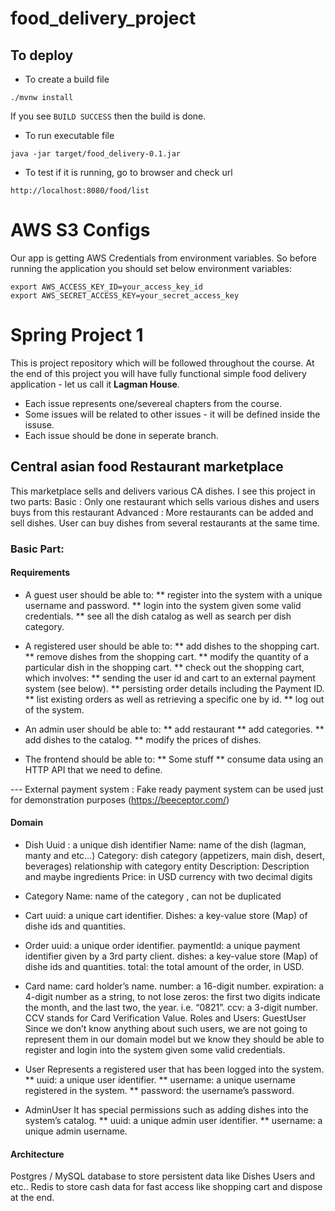 # food_delivery_project

## To deploy

- To create a build file 
```shell script
./mvnw install
```
If you see `BUILD SUCCESS` then the build is done.

- To run executable file 
```shell script
java -jar target/food_delivery-0.1.jar
```

- To test if it is running, go to browser and check url
```
http://localhost:8080/food/list
```

# AWS S3 Configs
Our app is getting AWS Credentials from environment variables. So before running the application you should set below environment variables:

```
export AWS_ACCESS_KEY_ID=your_access_key_id
export AWS_SECRET_ACCESS_KEY=your_secret_access_key
```

# Spring Project 1
This is project repository which will be followed throughout the course.
At the end of this project you will have fully functional simple food delivery application - let us call it <strong>Lagman House</strong>.

* Each issue represents one/severeal chapters from the course.
* Some issues will be related to other issues - it will be defined inside the issuse.
* Each issue should be done in seperate branch.

## Central asian food Restaurant marketplace
This marketplace sells and delivers various CA dishes. 
I see this project in two parts:
Basic : Only one restaurant which sells various dishes and users buys from this restaurant
Advanced : More restaurants can be added and sell dishes. User can buy dishes from several restaurants at the same time. 

### Basic Part: 
#### Requirements
* A guest user should be able to:
** register into the system with a unique username and password.
** login into the system given some valid credentials.
** see all the dish catalog as well as search per dish category.
* A registered user should be able to:
** add dishes to the shopping cart.
** remove dishes from the shopping cart.
** modify the quantity of a particular dish in the shopping cart.
** check out the shopping cart, which involves:
** sending the user id and cart to an external payment system (see below).
** persisting order details including the Payment ID.
** list existing orders as well as retrieving a specific one by id.
** log out of the system.

* An admin user should be able to:
** add restaurant
** add categories.
** add dishes to the catalog.
** modify the prices of dishes.

* The frontend should be able to:
** Some stuff
** consume data using an HTTP API that we need to define.

--- External payment system : Fake ready payment system can be used just for demonstration purposes (https://beeceptor.com/)
#### Domain

* Dish 
Uuid : a unique dish identifier
Name: name of the dish (lagman, manty and etc…)
Category: dish category (appetizers, main dish, desert, beverages) relationship with category entity
Description: Description and maybe ingredients
Price: in USD currency with two decimal digits

* Category
Name: name of the category , can not be duplicated

* Cart
uuid: a unique cart identifier.
Dishes:  a key-value store (Map) of dishe ids and quantities.

* Order
uuid: a unique order identifier.
paymentId: a unique payment identifier given by a 3rd party client.
dishes: a key-value store (Map) of dishe ids and quantities.
total: the total amount of the order, in USD.

* Card
name: card holder’s name.
number: a 16-digit number.
expiration: a 4-digit number as a string, to not lose zeros: the first two digits
indicate the month, and the last two, the year. i.e. “0821”.
ccv: a 3-digit number. CCV stands for Card Verification Value.
Roles and Users: 
GuestUser
Since we don’t know anything about such users, we are not going to represent them in
our domain model but we know they should be able to register and login into the system
given some valid credentials.

* User
Represents a registered user that has been logged into the system.
** uuid: a unique user identifier.
** username: a unique username registered in the system.
** password: the username’s password.

* AdminUser
It has special permissions such as adding dishes into the system’s catalog.
** uuid: a unique admin user identifier.
** username: a unique admin username.

#### Architecture


Postgres / MySQL database to store persistent data like Dishes Users and etc..
Redis to store cash data for fast access like shopping cart and dispose at the end.

